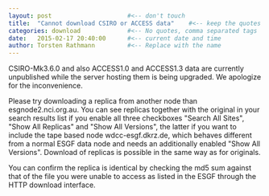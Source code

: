 ```yaml
---
layout: post                     #<-- don't touch
title:  "Cannot download CSIRO or ACCESS data"    #<-- keep the quotes " ... "
categories: download             #<-- No quotes, comma separated tags
date:   2015-02-17 20:40:00      #<-- current date and time
author: Torsten Rathmann         #<-- Replace with the name
---
```


CSIRO-Mk3.6.0 and also ACCESS1.0 and ACCESS1.3 data are currently unpublished while the server hosting them is being upgraded. We apologize for the inconvenience.

Please try downloading a replica from another node than esgnode2.nci.org.au.  You can see replicas together with the original in your search results list if you enable all three checkboxes "Search All Sites", "Show All Replicas" and "Show All Versions", the latter if you want to include the tape based node wdcc-esgf.dkrz.de, which behaves different from a normal ESGF data node and needs an additionally enabled "Show All Versions". Download of replicas is possible in the same way as for originals. 

You can confirm the replica is identical by checking the md5 sum against that of the file you were unable to access as listed in the ESGF through the HTTP download interface.
